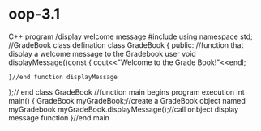 # oop-3.1
C++ program /display welcome message
#include<iostream>
using namespace std;
//GradeBook class defination
class GradeBook
{
public:
	//function that display a welcome message to the Gradebook user
	void displayMessage()const
	{ 
		cout<<"Welcome to the Grade Book!"<<endl;
		
	}//end function displayMessage
	
};// end class GradeBook
//function main begins program execution
int main()
{
	GradeBook myGradeBook;//create a GradeBook object named myGradebook
	myGradeBook.displayMessage();//call onbject display message function
}//end main

